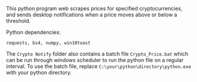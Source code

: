 This python program web scrapes prices for specified cryptocurrencies, and sends desktop notifications when a price moves above or below a threshold.

Python dependencies:

`requests, bs4, numpy, win10toast`

The `Crypto Notify` folder also contains a batch file `Crypto_Price.bat` which can be run through windows scheduler to run the python file on a regular interval.
To use the batch file, replace `C:\your\python\directory\python.exe` with your python directory.
